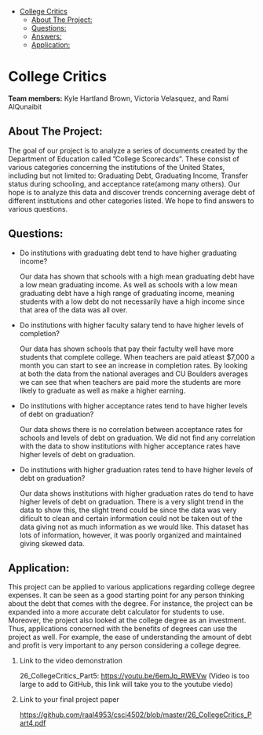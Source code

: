 - [College Critics](#orga18b08f)
  - [About The Project:](#org32789cf)
  - [Questions:](#org1b7597f)
  - [Answers:](#org62ee377)
  - [Application:](#org7a9e7cd)


<a id="orga18b08f"></a>

# College Critics

**Team members:** Kyle Hartland Brown, Victoria Velasquez, and Rami AlQunaibit


<a id="org32789cf"></a>

## About The Project:

The goal of our project is to analyze a series of documents created by the Department of Education called ”College Scorecards”. These consist of various categories concerning the institutions of the United States, including but not limited to: Graduating Debt, Graduating Income, Transfer status during schooling, and acceptance rate(among many others). Our hope is to analyze this data and discover trends concerning average debt of different institutions and other categories listed. We hope to find answers to various questions.


<a id="org1b7597f"></a>

## Questions:

-   Do institutions with graduating debt tend to have higher graduating income?
    
    Our data has shown that schools with a high mean graduating debt have a low mean graduating income. 
    As well as schools with a low mean graduating debt have a high range of graduating income, meaning students with a low debt do not necessarily have a high income since that area of the data was all over.  
    
-   Do institutions with higher faculty salary tend to have higher levels of completion?
    
    Our data has shown schools that pay their factulty well have more students that complete college. When teachers are paid  atleast $7,000 a month you can start to see an increase in completion rates. By looking at both the data from the national averages and CU Boulders averages we can see that when teachers are paid more the students are more likely to graduate as well as make a higher earning. 

-   Do institutions with higher acceptance rates tend to have higher levels of debt on graduation?
    
    Our data shows there is no correlation between acceptance rates for schools and levels of debt on graduation. We did not find any correlation with the data to show institutions with higher acceptance rates have higher levels of debt on graduation.
   
-   Do institutions with higher graduation rates tend to have higher levels of debt on graduation?
    
    Our data shows institutions with higher graduation rates do tend to have higher levels of debt on graduation. There is a very slight trend in the data to show this, the slight trend could be since the data was very dificult to clean and certain information could not be taken out of the data giving not as much information as we would like. This dataset has lots of information, however, it was poorly organized and maintained giving skewed data. 

<a id="org7a9e7cd"></a>

## Application:

This project can be applied to various applications regarding college degree expenses. It can be seen as a good starting point for any person thinking about the debt that comes with the degree. For instance, the project can be expanded into a more accurate debt calculator for students to use. Moreover, the project also looked at the college degree as an investment. Thus, applications concerned with the benefits of degrees can use the project as well. For example, the ease of understanding the amount of debt and profit is very important to any person considering a college degree.

1.  Link to the video demonstration

    26_CollegeCritics_Part5: https://youtu.be/6emJp_RWEVw
    (Video is too large to add to GitHub, this link will take you to the youtube viedo)

2.  Link to your final project paper

    https://github.com/raal4953/csci4502/blob/master/26_CollegeCritics_Part4.pdf

